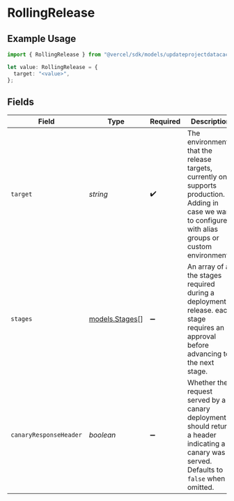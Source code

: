 # RollingRelease

## Example Usage

```typescript
import { RollingRelease } from "@vercel/sdk/models/updateprojectdatacacheop.js";

let value: RollingRelease = {
  target: "<value>",
};
```

## Fields

| Field                                                                                                                                                       | Type                                                                                                                                                        | Required                                                                                                                                                    | Description                                                                                                                                                 |
| ----------------------------------------------------------------------------------------------------------------------------------------------------------- | ----------------------------------------------------------------------------------------------------------------------------------------------------------- | ----------------------------------------------------------------------------------------------------------------------------------------------------------- | ----------------------------------------------------------------------------------------------------------------------------------------------------------- |
| `target`                                                                                                                                                    | *string*                                                                                                                                                    | :heavy_check_mark:                                                                                                                                          | The environment that the release targets, currently only supports production. Adding in case we want to configure with alias groups or custom environments. |
| `stages`                                                                                                                                                    | [models.Stages](../models/stages.md)[]                                                                                                                      | :heavy_minus_sign:                                                                                                                                          | An array of all the stages required during a deployment release. each stage requires an approval before advancing to the next stage.                        |
| `canaryResponseHeader`                                                                                                                                      | *boolean*                                                                                                                                                   | :heavy_minus_sign:                                                                                                                                          | Whether the request served by a canary deployment should return a header indicating a canary was served. Defaults to `false` when omitted.                  |